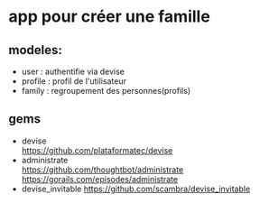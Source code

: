 # app pour créer une famille

## modeles:
- user : authentifie via devise
- profile : profil de l'utilisateur
- family : regroupement des personnes(profils)

## gems
- devise   
  https://github.com/plataformatec/devise
- administrate   
  https://github.com/thoughtbot/administrate
  https://gorails.com/episodes/administrate
- devise_invitable
  https://github.com/scambra/devise_invitable